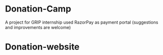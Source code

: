 # Donation-Camp
A project for GRIP internship
used RazorPay as payment portal
(suggestions and improvements are welcome)
# Donation-website
